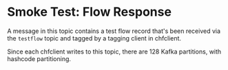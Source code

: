 # Smoke Test: Flow Response

A message in this topic contains a test flow record that's been received
via the `testflow` topic and tagged by a tagging client in chfclient.

Since each chfclient writes to this topic, there are 128 Kafka partitions,
with hashcode partitioning.
